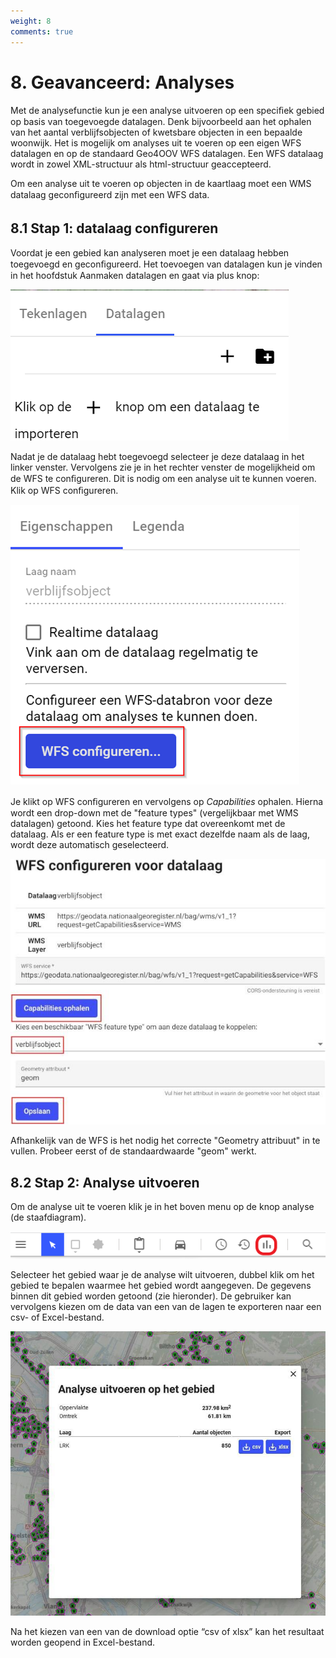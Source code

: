 ```yaml
---
weight: 8
comments: true
---
```


# 8. Geavanceerd: Analyses 

Met de analysefunctie kun je een analyse uitvoeren op een speciﬁek gebied op basis van toegevoegde datalagen. Denk bijvoorbeeld aan het ophalen van het aantal verblijfsobjecten of kwetsbare objecten in een bepaalde woonwijk. Het is mogelijk om analyses uit te voeren op een eigen WFS datalagen en op de standaard Geo4OOV WFS datalagen. Een WFS datalaag wordt in zowel XML-structuur als html-structuur geaccepteerd. 
 
Om een analyse uit te voeren op objecten in de kaartlaag moet een WMS datalaag geconﬁgureerd zijn met een WFS data. 

## 8.1  Stap 1: datalaag conﬁgureren 

Voordat je een gebied kan analyseren moet je een datalaag hebben toegevoegd en geconﬁgureerd. Het toevoegen van datalagen kun je vinden in het hoofdstuk Aanmaken datalagen en gaat via plus knop:

![](images/lcms-plot-handleiding-38_2.png)
 
Nadat je de datalaag hebt toegevoegd selecteer je deze datalaag in het linker venster. Vervolgens zie je in het rechter venster de mogelijkheid om de WFS te conﬁgureren. Dit is nodig om een analyse uit te kunnen voeren. Klik op WFS conﬁgureren.

![](images/lcms-plot-handleiding-38_3.png)
 
Je klikt op WFS conﬁgureren en vervolgens op _Capabilities_ ophalen. Hierna wordt een drop-down met de "feature types" (vergelijkbaar met WMS datalagen) getoond. Kies het feature type dat overeenkomt met de datalaag. Als er een feature type is met exact dezelfde naam als de laag, wordt deze automatisch geselecteerd.

![](images/lcms-plot-handleiding-38_4.jpg)
 
Afhankelijk van de WFS is het nodig het correcte "Geometry attribuut" in te vullen. Probeer eerst of de standaardwaarde "geom" werkt. 

## 8.2  Stap 2: Analyse uitvoeren 

Om de analyse uit te voeren klik je in het boven menu op de knop analyse (de staafdiagram).

![](images/lcms-plot-handleiding-39_2.png)
 
Selecteer het gebied waar je de analyse wilt uitvoeren, dubbel klik om het gebied te bepalen waarmee het gebied wordt aangegeven. De gegevens binnen dit gebied worden getoond (zie hieronder). De gebruiker kan vervolgens kiezen om de data van een van de lagen te exporteren naar een csv- of Excel-bestand. 

![](images/lcms-plot-handleiding-39_3.jpg)
 
Na het kiezen van een van de download optie “csv of xlsx” kan het resultaat worden geopend in Excel-bestand. 
